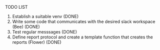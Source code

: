 TODO LIST
1. Establish a suitable venv (DONE)
2. Write some code that communicates with the desired slack workspace (Bee) (DONE)
3. Test regular messsages (DONE)
4. Define report protocol and create a template function that creates the reports (Flower) (DONE)

